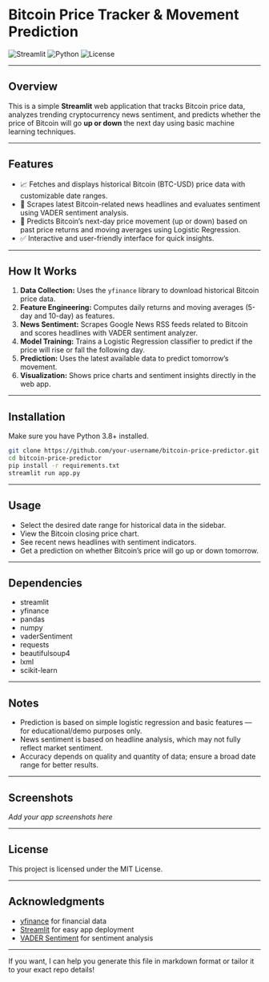 # Bitcoin Price Tracker & Movement Prediction

![Streamlit](https://img.shields.io/badge/Streamlit-App-blue) ![Python](https://img.shields.io/badge/Python-3.8+-yellow) ![License](https://img.shields.io/badge/License-MIT-green)

---

## Overview

This is a simple **Streamlit** web application that tracks Bitcoin price data, analyzes trending cryptocurrency news sentiment, and predicts whether the price of Bitcoin will go **up or down** the next day using basic machine learning techniques.

---

## Features

* 📈 Fetches and displays historical Bitcoin (BTC-USD) price data with customizable date ranges.
* 📰 Scrapes latest Bitcoin-related news headlines and evaluates sentiment using VADER sentiment analysis.
* 🔮 Predicts Bitcoin’s next-day price movement (up or down) based on past price returns and moving averages using Logistic Regression.
* ✅ Interactive and user-friendly interface for quick insights.

---

## How It Works

1. **Data Collection:** Uses the `yfinance` library to download historical Bitcoin price data.
2. **Feature Engineering:** Computes daily returns and moving averages (5-day and 10-day) as features.
3. **News Sentiment:** Scrapes Google News RSS feeds related to Bitcoin and scores headlines with VADER sentiment analyzer.
4. **Model Training:** Trains a Logistic Regression classifier to predict if the price will rise or fall the following day.
5. **Prediction:** Uses the latest available data to predict tomorrow’s movement.
6. **Visualization:** Shows price charts and sentiment insights directly in the web app.

---

## Installation

Make sure you have Python 3.8+ installed.

```bash
git clone https://github.com/your-username/bitcoin-price-predictor.git
cd bitcoin-price-predictor
pip install -r requirements.txt
streamlit run app.py
```

---

## Usage

* Select the desired date range for historical data in the sidebar.
* View the Bitcoin closing price chart.
* See recent news headlines with sentiment indicators.
* Get a prediction on whether Bitcoin’s price will go up or down tomorrow.

---

## Dependencies

* streamlit
* yfinance
* pandas
* numpy
* vaderSentiment
* requests
* beautifulsoup4
* lxml
* scikit-learn

---

## Notes

* Prediction is based on simple logistic regression and basic features — for educational/demo purposes only.
* News sentiment is based on headline analysis, which may not fully reflect market sentiment.
* Accuracy depends on quality and quantity of data; ensure a broad date range for better results.

---

## Screenshots

*Add your app screenshots here*

---

## License

This project is licensed under the MIT License.

---

## Acknowledgments

* [yfinance](https://github.com/ranaroussi/yfinance) for financial data
* [Streamlit](https://streamlit.io/) for easy app deployment
* [VADER Sentiment](https://github.com/cjhutto/vaderSentiment) for sentiment analysis

---

If you want, I can help you generate this file in markdown format or tailor it to your exact repo details!
